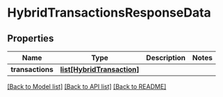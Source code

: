 # HybridTransactionsResponseData

## Properties
Name | Type | Description | Notes
------------ | ------------- | ------------- | -------------
**transactions** | [**list[HybridTransaction]**](HybridTransaction.md) |  | 

[[Back to Model list]](../README.md#documentation-for-models) [[Back to API list]](../README.md#documentation-for-api-endpoints) [[Back to README]](../README.md)

